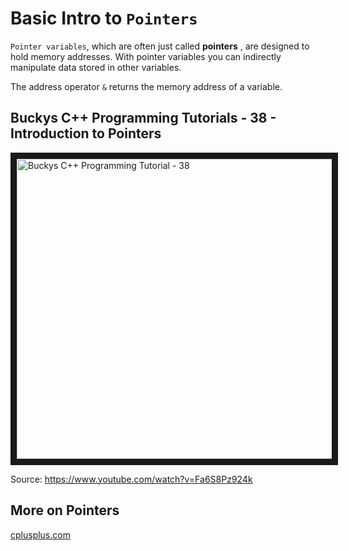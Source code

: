 # Basic Intro to `Pointers`

`Pointer variables`, which are often just called __pointers__ , are designed
to hold memory addresses. With pointer variables you can indirectly
manipulate data stored in other variables.

The address operator `&` returns the memory address of a variable.

## Buckys C++ Programming Tutorials - 38 - Introduction to Pointers
<!--
[![IMAGE ALT TEXT HERE](https://lh3.googleusercontent.com/Ned_Tu_ge6GgJZ_lIO_5mieIEmjDpq9kfgD05wapmvzcInvT4qQMxhxq_hEazf8ZsqA=w300)](https://www.youtube.com/watch?v=Fa6S8Pz924k)
-->

<a href="http://www.youtube.com/watch?feature=player_embedded&v=Fa6S8Pz924k
" target="_blank"><img src="http://img.youtube.com/vi/Fa6S8Pz924k/0.jpg" 
alt="Buckys C++ Programming Tutorial - 38" width="720" height="480" border="10" /></a>

Source: https://www.youtube.com/watch?v=Fa6S8Pz924k

## More on Pointers
[cplusplus.com](http://www.cplusplus.com/doc/tutorial/pointers/)
